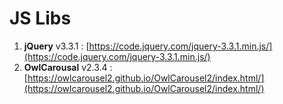 # JS Libs



1. **jQuery** v3.3.1 : [https://code.jquery.com/jquery-3.3.1.min.js/](https://code.jquery.com/jquery-3.3.1.min.js/) 
2. **OwlCarousal** v2.3.4 : [https://owlcarousel2.github.io/OwlCarousel2/index.html/](https://owlcarousel2.github.io/OwlCarousel2/index.html/)



